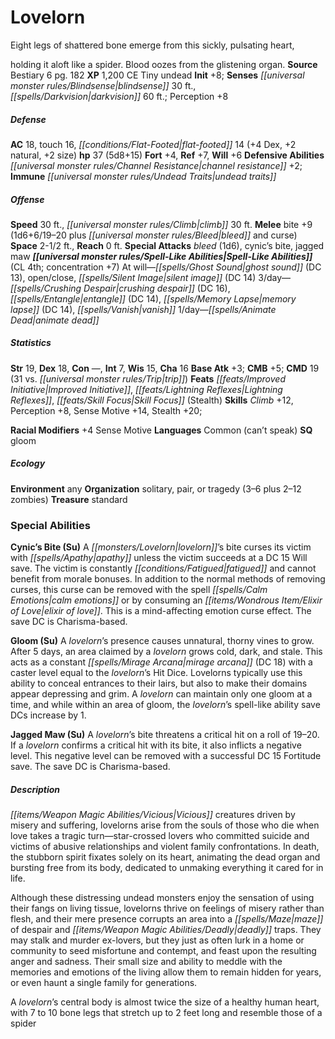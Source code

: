 ﻿---
cssclass: [monsters]
title1: Lovelorn
desc_short: Eight legs of shattered bone emerge from this sickly, pulsating heart,holding
  it aloft like a spider. Blood oozes from the glistening organ.
title2: Lovelorn
CR: 4
sources:
- name: Bestiary 6
  page: 182
  link: http://paizo.com/products/btpy9oge?Pathfinder-Roleplaying-Game-Bestiary-6-Hardcover
XP: 1200
alignment: CE
size: Tiny
type: undead
initiative:
  bonus: 8
senses:
  blindsense: 30
  darkvision: 60
AC:
  AC: 18
  touch: 16
  flat_footed: 14
  components:
    dex: 4
    natural: 2
    size: 2
HP:
  HP: 37
  long: 5d8+15
saves:
  fort: 4
  ref: 7
  will: 6
defensive_abilities:
- channel resistance +2
immunities:
- undead traits
speeds:
  base: 30
  climb: 30
attacks:
  melee:
  - - text: bite +9 (1d6+6/19-20 plus bleed and curse)
      entries:
      - - damage: 1d6+6
          crit_range: 19-20
        - effect: bleed
        - effect: curse
      attack: bite
      bonus:
      - 9
  special:
  - bleed (1d6)
  - cynic's bite
  - jagged maw
space: 2.5
reach: 0
spell_like_abilities:
  entries:
  - name: ghost sound
    source: default
    freq: At will
    DC: 13
  - name: open/close
    source: default
    freq: At will
  - name: silent image
    source: default
    freq: At will
    DC: 14
  - name: crushing despair
    source: default
    freq: 3/day
    DC: 16
  - name: entangle
    source: default
    freq: 3/day
    DC: 14
  - name: memory lapse
    source: default
    freq: 3/day
    DC: 14
  - name: vanish
    source: default
    freq: 3/day
  - name: animate dead
    source: default
    freq: 1/day
  sources:
  - name: default
    CL: 4
    concentration: 7
ability_scores:
  STR: 19
  DEX: 18
  CON:
  INT: 7
  WIS: 15
  CHA: 16
BAB: 3
CMB: 5
CMD: 19
CMD_other: 31 vs. trip
feats:
- name: Improved Initiative
- name: Lightning Reflexes
- name: Skill Focus (Stealth)
skills:
  Climb: 12
  Perception: 8
  Sense Motive: 14
  Stealth: 20
  _racial_mods:
    Sense Motive:
      _: 4
languages:
- Common (can't speak)
special_qualities:
- gloom
ecology:
  environment: any
  organization: solitary, pair, or tragedy (3-6 plus 2-12 zombies)
  treasure_type: standard
special_abilities:
  Cynic's Bite (Su): A lovelorn's bite curses its victim with apathy unless the victim
    succeeds at a DC 15 Will save. The victim is constantly fatigued and cannot benefit
    from morale bonuses. In addition to the normal methods of removing curses, this
    curse can be removed with the spell calm emotions or by consuming an elixir of
    love. This is a mind-affecting emotion curse effect. The save DC is Charisma-based.
  Gloom (Su): A lovelorn's presence causes unnatural, thorny vines to grow. After
    5 days, an area claimed by a lovelorn grows cold, dark, and stale. This acts as
    a constant mirage arcana (DC 18) with a caster level equal to the lovelorn's Hit
    Dice. Lovelorns typically use this ability to conceal entrances to their lairs,
    but also to make their domains appear depressing and grim. A lovelorn can maintain
    only one gloom at a time, and while within an area of gloom, the lovelorn's spell-like
    ability save DCs increase by 1.
  Jagged Maw (Su): A lovelorn's bite threatens a critical hit on a roll of 19-20.
    If a lovelorn confirms a critical hit with its bite, it also inflicts a negative
    level. This negative level can be removed with a successful DC 15 Fortitude save.
    The save DC is Charisma-based.
desc_long: |-
  Vicious creatures driven by misery and suffering, lovelorns arise from the souls of those who die when love takes a tragic turn-star-crossed lovers who committed suicide and victims of abusive relationships and violent family confrontations. In death, the stubborn spirit fixates solely on its heart, animating the dead organ and bursting free from its body, dedicated to unmaking everything it cared for in life. 

  Although these distressing undead monsters enjoy the sensation of using their fangs on living tissue, lovelorns thrive on feelings of misery rather than flesh, and their mere presence corrupts an area into a maze of despair and deadly traps. They may stalk and murder ex-lovers, but they just as often lurk in a home or community to seed misfortune and contempt, and feast upon the resulting anger and sadness. Their small size and ability to meddle with the memories and emotions of the living allow them to remain hidden for years, or even haunt a single family for generations. 

  A lovelorn's central body is almost twice the size of a healthy human heart, with 7 to 10 bone legs that stretch up to 2 feet long and resemble those of a spider

---

# Lovelorn
Eight legs of shattered bone emerge from this sickly, pulsating heart,

holding it aloft like a spider. Blood oozes from the glistening organ.
**Source** Bestiary 6 pg. 182
**XP** 1,200
CE Tiny undead
**Init** +8; **Senses** _[[universal monster rules/Blindsense|blindsense]]_ 30 ft., _[[spells/Darkvision|darkvision]]_ 60 ft.; Perception +8

##### Defense

**AC** 18, touch 16, _[[conditions/Flat-Footed|flat-footed]]_ 14 (+4 Dex, +2 natural, +2 size)
**hp** 37 (5d8+15)
**Fort** +4, **Ref** +7, **Will** +6
**Defensive Abilities** _[[universal monster rules/Channel Resistance|channel resistance]]_ +2; **Immune** _[[universal monster rules/Undead Traits|undead traits]]_

##### Offense
**Speed** 30 ft., _[[universal monster rules/Climb|climb]]_ 30 ft.
**Melee** bite +9 (1d6+6/19–20 plus _[[universal monster rules/Bleed|bleed]]_ and curse)
**Space** 2-1/2 ft., **Reach** 0 ft.
**Special Attacks** _bleed_ (1d6), cynic’s bite, jagged maw
**_[[universal monster rules/Spell-Like Abilities|Spell-Like Abilities]]_** (CL 4th; concentration +7)
At will—_[[spells/Ghost Sound|ghost sound]]_ (DC 13), open/close, _[[spells/Silent Image|silent image]]_ (DC 14) 
3/day—_[[spells/Crushing Despair|crushing despair]]_ (DC 16), _[[spells/Entangle|entangle]]_ (DC 14), _[[spells/Memory Lapse|memory lapse]]_ (DC 14), _[[spells/Vanish|vanish]]_ 
1/day—_[[spells/Animate Dead|animate dead]]_

##### Statistics
**Str** 19, **Dex** 18, **Con** —, **Int** 7, **Wis** 15, **Cha** 16
**Base Atk** +3; **CMB** +5; **CMD** 19 (31 vs. _[[universal monster rules/Trip|trip]]_)
**Feats** _[[feats/Improved Initiative|Improved Initiative]]_, _[[feats/Lightning Reflexes|Lightning Reflexes]]_, _[[feats/Skill Focus|Skill Focus]]_ (Stealth)
**Skills** _Climb_ +12, Perception +8, Sense Motive +14, Stealth +20;

**Racial Modifiers** +4 Sense Motive
**Languages** Common (can’t speak)
**SQ** gloom

##### Ecology

**Environment** any
**Organization** solitary, pair, or tragedy (3–6 plus 2–12 zombies)
**Treasure** standard

### Special Abilities

**Cynic’s Bite (Su)** A _[[monsters/Lovelorn|lovelorn]]_’s bite curses its victim with _[[spells/Apathy|apathy]]_ unless the victim succeeds at a DC 15 Will save. The victim is constantly _[[conditions/Fatigued|fatigued]]_ and cannot benefit from morale bonuses. In addition to the normal methods of removing curses, this curse can be removed with the spell _[[spells/Calm Emotions|calm emotions]]_ or by consuming an _[[items/Wondrous Item/Elixir of Love|elixir of love]]_. This is a mind-affecting emotion curse effect. The save DC is Charisma-based.

**Gloom (Su)** A _lovelorn_’s presence causes unnatural, thorny vines to grow. After 5 days, an area claimed by a _lovelorn_ grows cold, dark, and stale. This acts as a constant _[[spells/Mirage Arcana|mirage arcana]]_ (DC 18) with a caster level equal to the _lovelorn_’s Hit Dice. Lovelorns typically use this ability to conceal entrances to their lairs, but also to make their domains appear depressing and grim. A _lovelorn_ can maintain only one gloom at a time, and while within an area of gloom, the _lovelorn_’s spell-like ability save DCs increase by 1.

**Jagged Maw (Su)** A _lovelorn_’s bite threatens a critical hit on a roll of 19–20. If a _lovelorn_ confirms a critical hit with its bite, it also inflicts a negative level. This negative level can be removed with a successful DC 15 Fortitude save. The save DC is Charisma-based.

##### Description

_[[items/Weapon Magic Abilities/Vicious|Vicious]]_ creatures driven by misery and suffering, lovelorns arise from the souls of those who die when love takes a tragic turn—star-crossed lovers who committed suicide and victims of abusive relationships and violent family confrontations. In death, the stubborn spirit fixates solely on its heart, animating the dead organ and bursting free from its body, dedicated to unmaking everything it cared for in life.

Although these distressing undead monsters enjoy the sensation of using their fangs on living tissue, lovelorns thrive on feelings of misery rather than flesh, and their mere presence corrupts an area into a _[[spells/Maze|maze]]_ of despair and _[[items/Weapon Magic Abilities/Deadly|deadly]]_ traps. They may stalk and murder ex-lovers, but they just as often lurk in a home or community to seed misfortune and contempt, and feast upon the resulting anger and sadness. Their small size and ability to meddle with the memories and emotions of the living allow them to remain hidden for years, or even haunt a single family for generations.

A _lovelorn_’s central body is almost twice the size of a healthy human heart, with 7 to 10 bone legs that stretch up to 2 feet long and resemble those of a spider
